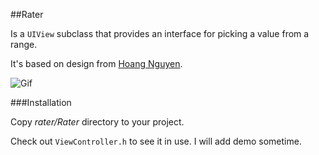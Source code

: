 ##Rater

Is a `UIView` subclass that provides an interface for picking a value from a range.

It's based on design from [Hoang Nguyen](https://dribbble.com/shots/2212678-Version-B).


![Gif](https://d13yacurqjgara.cloudfront.net/users/379146/screenshots/2212678/4d.gif)

###Installation

Copy *rater/Rater* directory to your project.

Check out `ViewController.h` to see it in use. I will add demo sometime.


